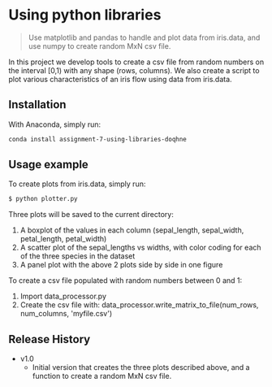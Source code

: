 # Using python libraries
> Use matplotlib and pandas to handle and plot data from iris.data,
and use numpy to create random MxN csv file.

In this project we develop tools to create a csv file from random numbers on
the interval [0,1) with any shape (rows, columns). We also create a script to
plot various characteristics of an iris flow using data from iris.data.

## Installation

With Anaconda, simply run: 

```sh
conda install assignment-7-using-libraries-doqhne
```

## Usage example

To create plots from iris.data, simply run:

```sh
$ python plotter.py
```

Three plots will be saved to the current directory:
1. A boxplot of the values in each column (sepal_length, 
    sepal_width, petal_length, petal_width)
2. A scatter plot of the sepal_lengths vs widths, with color coding for
    each of the three species in the dataset
3. A panel plot with the above 2 plots side by side in one figure
    
To create a csv file populated with random numbers between 0 and 1:
1. Import data_processor.py
2. Create the csv file with:
    data_processor.write_matrix_to_file(num_rows, num_columns, 'myfile.csv') 

## Release History

* v1.0
    * Initial version that creates the three plots described above, and a
        function to create a random MxN csv file.

